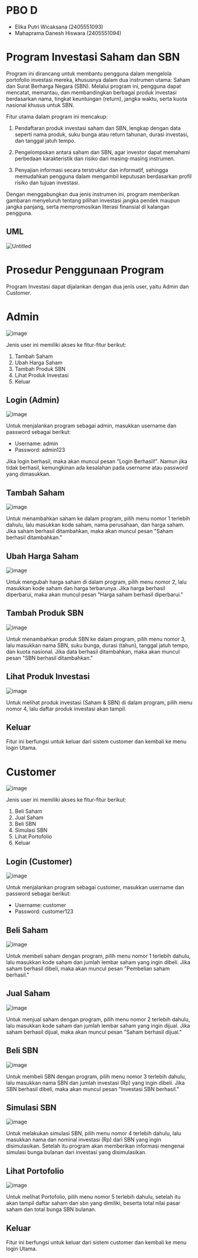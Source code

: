 # PBO D
* Elika Putri Wicaksana (2405551093)
* Mahaprama Danesh Hiswara (2405551094)

# Program Investasi Saham dan SBN
Program ini dirancang untuk membantu pengguna dalam mengelola portofolio investasi mereka, khususnya dalam dua instrumen utama: 
Saham dan Surat Berharga Negara (SBN). Melalui program ini, pengguna dapat mencatat, memantau, dan membandingkan berbagai produk 
investasi berdasarkan nama, tingkat keuntungan (return), jangka waktu, serta kuota nasional khusus untuk SBN.

Fitur utama dalam program ini mencakup:

1. Pendaftaran produk investasi saham dan SBN, lengkap dengan data seperti nama produk, suku bunga atau return tahunan, durasi investasi, dan tanggal jatuh tempo.

2. Pengelompokan antara saham dan SBN, agar investor dapat memahami perbedaan karakteristik dan risiko dari masing-masing instrumen.

3. Penyajian informasi secara terstruktur dan informatif, sehingga memudahkan pengguna dalam mengambil keputusan berdasarkan profil risiko dan tujuan investasi.

Dengan menggabungkan dua jenis instrumen ini, program memberikan gambaran menyeluruh tentang pilihan investasi jangka pendek maupun jangka panjang, serta mempromosikan literasi finansial di kalangan pengguna.

## UML
![Untitled](https://github.com/user-attachments/assets/3a4eae7a-a480-472b-bd8f-33d1a758ce7e)


# Prosedur Penggunaan Program

Program Investasi dapat dijalankan dengan dua jenis user, yaitu Admin dan Customer.

# Admin
![image](https://github.com/user-attachments/assets/b50e786f-2cb0-4d95-a4c1-682c0764e07b)


Jenis user ini memiliki akses ke fitur-fitur berikut:
1. Tambah Saham
2. Ubah Harga Saham
3. Tambah Produk SBN
4. Lihat Produk Investasi
5. Keluar

## Login (Admin)
![image](https://github.com/user-attachments/assets/a3e9b090-82e4-4231-9233-999e370cdb9f)

Untuk menjalankan program sebagai admin, masukkan username dan password sebagai berikut:
* Username: admin
* Password: admin123


Jika login berhasil, maka akan muncul pesan "Login Berhasil!".
Namun jika tidak berhasil, kemungkinan ada kesalahan pada username atau password yang dimasukkan.


## Tambah Saham
![image](https://github.com/user-attachments/assets/5db894c4-3c5d-47c3-80ae-c2860105ea1e)


Untuk menambahkan saham ke dalam program, pilih menu nomor 1 terlebih dahulu, lalu masukkan kode saham, nama perusahaan, dan harga saham. Jika saham berhasil ditambahkan, maka akan muncul pesan "Saham berhasil ditambahkan."

## Ubah Harga Saham
![image](https://github.com/user-attachments/assets/0c0f0b4b-6d09-4d4e-bbef-783c30064344)


Untuk mengubah harga saham di dalam program, pilih menu nomor 2, lalu masukkan kode saham dan harga terbarunya. Jika harga berhasil diperbarui, maka akan muncul pesan "Harga saham berhasil diperbarui."

## Tambah Produk SBN
![image](https://github.com/user-attachments/assets/57bc3987-54ae-4c0c-84e6-dad70c3fe4d7)


Untuk menambahkan produk SBN ke dalam program, pilih menu nomor 3, lalu masukkan nama SBN, suku bunga, durasi (tahun), tanggal jatuh tempo, dan kuota nasional. Jika data berhasil ditambahkan, maka akan muncul pesan "SBN berhasil ditambahkan."

## Lihat Produk Investasi
![image](https://github.com/user-attachments/assets/d70ddf47-3802-4bb9-a7ca-ada49650a58d)

Untuk melihat produk investasi (Saham & SBN) di dalam program, pilih menu nomor 4, lalu daftar produk investasi akan tampil.

## Keluar
Fitur ini berfungsi untuk keluar dari sistem customer dan kembali ke menu login Utama.

# Customer
![image](https://github.com/user-attachments/assets/5b743915-c53d-44d3-8ffc-05ddad7cce44)


Jenis user ini memiliki akses ke fitur-fitur berikut:
1. Beli Saham
2. Jual Saham
3. Beli SBN
4. Simulasi SBN
5. Lihat Portofolio
6. Keluar
   
## Login (Customer)
![image](https://github.com/user-attachments/assets/91c8ea9b-fc85-4b03-8a3d-fe60bb90aba9)


Untuk menjalankan program sebagai customer, masukkan username dan password sebagai berikut:
* Username: customer
* Password: customer123

## Beli Saham
![image](https://github.com/user-attachments/assets/d8f577a9-76a0-4e47-9391-41b5e594fe16)


Untuk membeli saham dengan program, pilih menu nomor 1 terlebih dahulu, lalu masukkan kode saham dan jumlah lembar saham yang ingin dibeli. Jika saham berhasil dibeli, maka akan muncul pesan "Pembelian saham berhasil."


## Jual Saham
![image](https://github.com/user-attachments/assets/a2323f69-de28-498a-951a-7f1480651fd3)


Untuk menjual saham dengan program, pilih menu nomor 2 terlebih dahulu, lalu masukkan kode saham dan jumlah lembar saham yang ingin dijual. Jika saham berhasil dijual, maka akan muncul pesan "Saham berhasil dijual."


## Beli SBN
![image](https://github.com/user-attachments/assets/f45c1370-e1a7-4a9b-a020-fe498cf4358d)


Untuk membeli SBN dengan program, pilih menu nomor 3 terlebih dahulu, lalu masukkan nama SBN dan jumlah investasi (Rp) yang ingin dibeli. Jika SBN berhasil dibeli, maka akan muncul pesan "Investasi SBN berhasil."

## Simulasi SBN
![image](https://github.com/user-attachments/assets/4f44d55d-7295-488f-9eee-e73f9cf39570)


Untuk melakukan simulasi SBN, pilih menu nomor 4 terlebih dahulu, lalu masukkan nama dan nominal investasi (Rp) dari SBN yang ingin disimulasikan. Setelah itu program akan memberikan informasi mengenai simulasi bunga bulanan dari investasi yang disimulasikan.

## Lihat Portofolio
![image](https://github.com/user-attachments/assets/7f77704c-8afc-4274-8f93-e8bde99ad25b)


Untuk melihat Portofolio, pilih menu nomor 5 terlebih dahulu, setelah itu akan tampil daftar saham dan sbn yang dimiliki, beserta total nilai pasar saham dan total bunga SBN bulanan.

## Keluar 
Fitur ini berfungsi untuk keluar dari sistem customer dan kembali ke menu login Utama.
